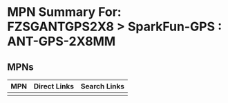 



# MPN Summary For: FZSGANTGPS2X8 > SparkFun-GPS : ANT-GPS-2X8MM

## MPNs
  

|MPN|Direct Links|Search Links|
| :--- | :--- | :--- |
||||
